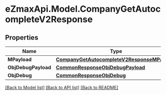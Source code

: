 
# eZmaxApi.Model.CompanyGetAutocompleteV2Response

## Properties

Name | Type | Description | Notes
------------ | ------------- | ------------- | -------------
**MPayload** | [**CompanyGetAutocompleteV2ResponseMPayload**](CompanyGetAutocompleteV2ResponseMPayload.md) |  | 
**ObjDebugPayload** | [**CommonResponseObjDebugPayload**](CommonResponseObjDebugPayload.md) |  | [optional] 
**ObjDebug** | [**CommonResponseObjDebug**](CommonResponseObjDebug.md) |  | [optional] 

[[Back to Model list]](../README.md#documentation-for-models)
[[Back to API list]](../README.md#documentation-for-api-endpoints)
[[Back to README]](../README.md)

